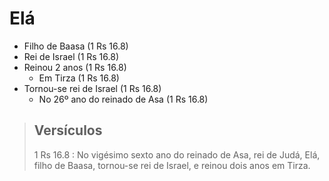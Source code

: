 # Elá
- Filho de Baasa (1 Rs 16.8)
- Rei de Israel (1 Rs 16.8)
- Reinou 2 anos (1 Rs 16.8)
  - Em Tirza (1 Rs 16.8)
- Tornou-se rei de Israel (1 Rs 16.8)
  - No 26º ano do reinado de Asa (1 Rs 16.8)

> ## Versículos
> 1 Rs 16.8 : No vigésimo sexto ano do reinado de Asa, rei de Judá, Elá, filho de Baasa, tornou-se rei de Israel, e reinou dois anos em Tirza.